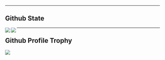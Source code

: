 
<!--
**torumitsutake/torumitsutake** is a ✨ _special_ ✨ repository because its `README.md` (this file) appears on your GitHub profile.

Here are some ideas to get you started:

- 🔭 I’m currently working on ...
- 🌱 I’m currently learning ...
- 👯 I’m looking to collaborate on ...
- 🤔 I’m looking for help with ...
- 💬 Ask me about ...
- 📫 How to reach me: ...
- 😄 Pronouns: ...
- ⚡ Fun fact: ...
-->

---

## Github State
<div>
    <a href="https://github.com/anuraghazra/github-readme-stats">
    <img align="left" src="https://github-readme-stats.vercel.app/api?username=torumitsutake&count_private=true&show_icons=true&theme=tokyonight" />
    </a>
    <a href="https://github.com/anuraghazra/github-readme-stats">
    <img align="left" src="https://github-readme-stats.vercel.app/api/top-langs/?username=torumitsutake&theme=tokyonight&count_private=true" />
    </a>
</div>

---

## Github Profile Trophy

<a href="https://github.com/ryo-ma/github-profile-trophy"> 
    <img align="left" src="https://github-profile-trophy.vercel.app/?username=torumitsutake&theme=onedark)">
<a>
